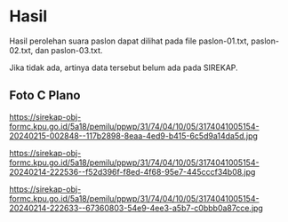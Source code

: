 # Hasil

Hasil perolehan suara paslon dapat dilihat pada file paslon-01.txt, paslon-02.txt, dan paslon-03.txt.

Jika tidak ada, artinya data tersebut belum ada pada SIREKAP.

## Foto C Plano

https://sirekap-obj-formc.kpu.go.id/5a18/pemilu/ppwp/31/74/04/10/05/3174041005154-20240215-002848--117b2898-8eaa-4ed9-b415-6c5d9a14da5d.jpg

https://sirekap-obj-formc.kpu.go.id/5a18/pemilu/ppwp/31/74/04/10/05/3174041005154-20240214-222536--f52d396f-f8ed-4f68-95e7-445cccf34b08.jpg

https://sirekap-obj-formc.kpu.go.id/5a18/pemilu/ppwp/31/74/04/10/05/3174041005154-20240214-222633--67360803-54e9-4ee3-a5b7-c0bbb0a87cce.jpg
